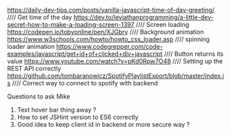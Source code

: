 https://daily-dev-tips.com/posts/vanilla-javascript-time-of-day-greeting/ //// Get time of the day
https://dev.to/leviathanprogramming/a-little-dev-secret-how-to-make-a-loading-screen-1397 //// Screen loading
https://codepen.io/tobyonline/pen/XJGbry //// Background animation
https://www.w3schools.com/howto/howto_css_loader.asp //// spinning loader animation
https://www.codegrepper.com/code-examples/javascript/get+id+of+clicked+div+javascript //// Button returns its value
https://www.youtube.com/watch?v=pKd0Rpw7O48 //// Setting up the REST API correctly
https://github.com/tombaranowicz/SpotifyPlaylistExport/blob/master/index.js //// Correct way to connect to spotify with backend




Questions to ask Mike

1. Text hover bar thing away ?
2. How to set JSHint version to ES6 correctly
3. Good idea to keep client id in backend or more secure way ?